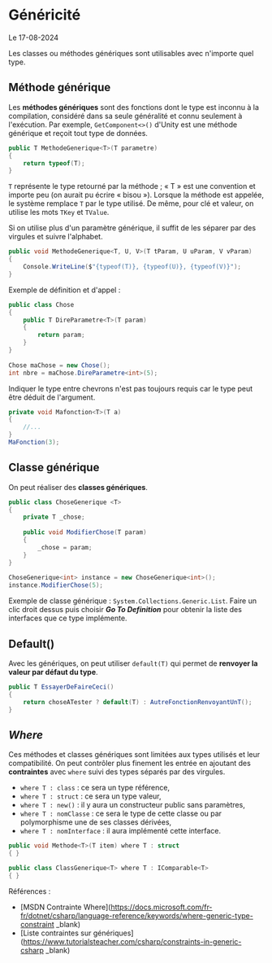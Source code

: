 # Généricité

Le 17-08-2024

Les classes ou méthodes génériques sont utilisables avec n'importe quel type. 

## Méthode générique

Les **méthodes génériques** sont des fonctions dont le type est inconnu à la compilation, considéré dans sa seule généralité et connu seulement à l'exécution. Par exemple, `GetComponent<>()` d'Unity est une méthode générique et reçoit tout type de données.

```C#
public T MethodeGenerique<T>(T parametre)
{
	return typeof(T);
}
```

`T` représente le type retourné par la méthode ; « T » est une convention et importe peu (on aurait pu écrire « bisou »). Lorsque la méthode est appelée, le système remplace `T` par le type utilisé. De même, pour clé et valeur, on utilise les mots `TKey` et `TValue`.

Si on utilise plus d'un paramètre générique, il suffit de les séparer par des virgules et suivre l'alphabet.

```C#
public void MethodeGenerique<T, U, V>(T tParam, U uParam, V vParam)
{
	Console.WriteLine($"{typeof(T)}, {typeof(U)}, {typeof(V)}");
}
```

Exemple de définition et d'appel :

```C#
public class Chose 
{
    public T DireParametre<T>(T param)
    {
        return param;
    }
}
	
Chose maChose = new Chose();
int nbre = maChose.DireParametre<int>(5);
```

Indiquer le type entre chevrons n'est pas toujours requis car le type peut être déduit de l'argument.

```C#
private void Mafonction<T>(T a)
{
    //...
}
MaFonction(3);
```

## Classe générique

On peut réaliser des **classes génériques**. 

```C#
public class ChoseGenerique <T> 
{
    private T _chose;
	
    public void ModifierChose(T param) 
    {
        _chose = param;
    }
}
    
ChoseGenerique<int> instance = new ChoseGenerique<int>();
instance.ModifierChose(5);
```

Exemple de classe générique : `System.Collections.Generic.List`. Faire un clic droit dessus puis choisir ***Go To Definition*** pour obtenir la liste des interfaces que ce type implémente.

## Default()

Avec les génériques, on peut utiliser `default(T)` qui permet de **renvoyer la valeur par défaut du type**.

```C#
public T EssayerDeFaireCeci()
{
    return choseATester ? default(T) : AutreFonctionRenvoyantUnT();
}
```

## *Where*

Ces méthodes et classes génériques sont limitées aux types utilisés et leur compatibilité. On peut contrôler plus finement les entrée en ajoutant des **contraintes** avec `where` suivi des types séparés par des virgules. 
- `where T : class` : ce sera un type référence,
- `where T : struct` : ce sera un type valeur,
- `where T : new()` : il y aura un constructeur public sans paramètres,
- `where T : nomClasse` : ce sera le type de cette classe ou par polymorphisme une de ses classes dérivées,
- `where T : nomInterface` : il aura implémenté cette interface.

```C#
public void Methode<T>(T item) where T : struct 
{ }
```

```C#
public class ClassGenerique<T> where T : IComparable<T> 
{ }
```

Références : 
- [MSDN Contrainte Where](https://docs.microsoft.com/fr-fr/dotnet/csharp/language-reference/keywords/where-generic-type-constraint _blank)
- [Liste contraintes sur génériques](https://www.tutorialsteacher.com/csharp/constraints-in-generic-csharp _blank)
